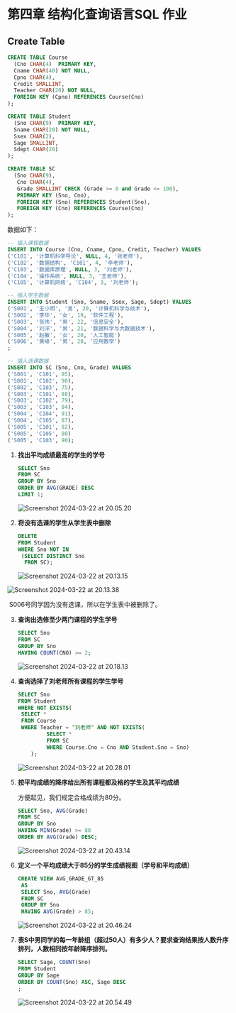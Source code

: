 # 第四章 结构化查询语言SQL 作业



## Create Table

```SQL
CREATE TABLE Course 
  (Cno CHAR(4)  PRIMARY KEY,
  Cname CHAR(40) NOT NULL,
  Cpno CHAR(4),
  Credit SMALLINT,
  Teacher CHAR(20) NOT NULL,
  FOREIGN KEY (Cpno) REFERENCES Course(Cno)
);
```

```sql
CREATE TABLE Student 
  (Sno CHAR(9)  PRIMARY KEY,
  Sname CHAR(20) NOT NULL,
  Ssex CHAR(2),
  Sage SMALLINT,
  Sdept CHAR(20)
);
```

```sql
CREATE TABLE SC 
  (Sno CHAR(9),
   Cno CHAR(4),
   Grade SMALLINT CHECK (Grade >= 0 and Grade <= 100),
   PRIMARY KEY (Sno, Cno),
   FOREIGN KEY (Sno) REFERENCES Student(Sno),
   FOREIGN KEY (Cno) REFERENCES Course(Cno)
);
```

数据如下：

```sql
-- 插入课程数据
INSERT INTO Course (Cno, Cname, Cpno, Credit, Teacher) VALUES
('C101', '计算机科学导论', NULL, 4, '张老师'),
('C102', '数据结构', 'C101', 4, '李老师'),
('C103', '数据库原理', NULL, 3, '刘老师'),
('C104', '操作系统', NULL, 3, '王老师'),
('C105', '计算机网络', 'C104', 3, '刘老师');

-- 插入学生数据
INSERT INTO Student (Sno, Sname, Ssex, Sage, Sdept) VALUES
('S001', '王小明', '男', 20, '计算机科学与技术'),
('S002', '李华', '女', 19, '软件工程'),
('S003', '张伟', '男', 22, '信息安全'),
('S004', '刘洋', '男', 21, '数据科学与大数据技术'),
('S005', '赵敏', '女', 20, '人工智能')
('S006', '黄峰', '男', 20, '应用数学')
;

-- 插入选课数据
INSERT INTO SC (Sno, Cno, Grade) VALUES
('S001', 'C101', 85),
('S001', 'C102', 90),
('S002', 'C103', 75),
('S003', 'C101', 88),
('S003', 'C102', 79),
('S003', 'C103', 84),
('S004', 'C104', 91),
('S004', 'C105', 87),
('S005', 'C101', 82),
('S005', 'C105', 80)
('S005', 'C103', 90);

```

1. **找出平均成绩最高的学生的学号**

   ```sql
   SELECT Sno 
   FROM SC 
   GROUP BY Sno 
   ORDER BY AVG(GRADE) DESC 
   LIMIT 1;
   ```

   ![Screenshot 2024-03-22 at 20.05.20](https://p.ipic.vip/q9yvlq.png)

2. **将没有选课的学生从学生表中删除**

   ```sql
   DELETE 
   FROM Student
   WHERE Sno NOT IN 
   	(SELECT DISTINCT Sno 
   	 FROM SC);
   ```

   ![Screenshot 2024-03-22 at 20.13.15](https://p.ipic.vip/8rm8ot.png)

![Screenshot 2024-03-22 at 20.13.38](../Library/Application%20Support/typora-user-images/Screenshot%202024-03-22%20at%2020.14.42.png)

​		S006号同学因为没有选课，所以在学生表中被删除了。

3. **查询出选修至少两门课程的学生学号**

   ```sql
   SELECT Sno
   FROM SC
   GROUP BY Sno
   HAVING COUNT(CNO) >= 2;
   ```

   ![Screenshot 2024-03-22 at 20.18.13](https://p.ipic.vip/9601pj.png)

4. **查询选择了刘老师所有课程的学生学号**

   ```sql
   SELECT Sno
   FROM Student
   WHERE NOT EXISTS(
   	SELECT * 
   	FROM Course
   	WHERE Teacher = "刘老师" AND NOT EXISTS(
   			SELECT * 
   			FROM SC
   			WHERE Course.Cno = Cno AND Student.Sno = Sno)
       );
   ```

   ![Screenshot 2024-03-22 at 20.28.01](https://p.ipic.vip/b5imsn.png)

5. **按平均成绩的降序给出所有课程都及格的学生及其平均成绩**

   方便起见，我们规定合格成绩为80分。

   ```sql
   SELECT Sno, AVG(Grade)
   FROM SC
   GROUP BY Sno
   HAVING MIN(Grade) >= 80
   ORDER BY AVG(Grade) DESC;
   ```

   ![Screenshot 2024-03-22 at 20.43.14](https://p.ipic.vip/2g93n4.png)

6. **定义一个平均成绩大于85分的学生成绩视图（学号和平均成绩）**

   ```sql
   CREATE VIEW AVG_GRADE_GT_85
   	AS
   	SELECT Sno, AVG(Grade)
   	FROM SC
   	GROUP BY Sno
   	HAVING AVG(Grade) > 85;
   ```

   ![Screenshot 2024-03-22 at 20.46.24](https://p.ipic.vip/llfz9i.png)

7. **表S中男同学的每一年龄组（超过50人）有多少人？要求查询结果按人数升序排列，人数相同按年龄降序排列。**

   ```sql
   SELECT Sage, COUNT(Sno)
   FROM Student
   GROUP BY Sage
   ORDER BY COUNT(Sno) ASC, Sage DESC
   ;
   ```

   ![Screenshot 2024-03-22 at 20.54.49](https://p.ipic.vip/nh12zf.png)
